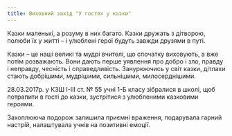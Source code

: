 ```yaml
---
title: Виховний захід "У гостях у казки"
---
```


<quote author="А. Костецький">
Казки маленькі, а розуму в них багато.
Казки дружать з дітворою, полюби їх у житті – і улюблені герої будуть завжди друзями в путі.
</quote>

Казки – це наші великі та мудрі вчителі, що спочатку виховують, а вже потім розважають. Вони дають перше уявлення про добро і зло, правду і неправду, чесність і справедливість. Занурюючись у світ казки, дітлахи стають добрішими, мудрішими, сильнішими, милосерднішими.

28.03.2017р. у КЗШ І-ІІІ ст. № 55 учні 1-Б класу зібралися в школі, щоб потрапити в гості до казки, зустрітися з улюбленими казковими героями.

Захоплююча подорож залишила приємні враження, подарувала гарний настрій, налаштувала учнів на позитивні емоції.

<slideshow id="_/72157678660270433" />
